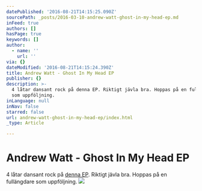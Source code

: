 ```yaml
---
datePublished: '2016-08-21T14:15:25.090Z'
sourcePath: _posts/2016-03-10-andrew-watt-ghost-in-my-head-ep.md
inFeed: true
authors: []
hasPage: true
keywords: []
author:
  - name: ''
    url: ''
via: {}
dateModified: '2016-08-21T14:15:24.390Z'
title: Andrew Watt - Ghost In My Head EP
publisher: {}
description: >-
  4 låtar dansant rock på denna EP. Riktigt jävla bra. Hoppas på en fullängdare
  som uppföljning.
inLanguage: null
inNav: false
starred: false
url: andrew-watt-ghost-in-my-head-ep/index.html
_type: Article

---
```

# Andrew Watt - Ghost In My Head EP

4 låtar dansant rock på [denna EP][0]. Riktigt jävla bra. Hoppas på en fullängdare som uppföljning.
![](https://s3-us-west-2.amazonaws.com/the-grid-img/p/a035d7c0203182bab07732ccc28cd5c0ded5e65f.jpg)

[0]: https://open.spotify.com/album/4vI0UzogqgRTHIC5wsHjFA